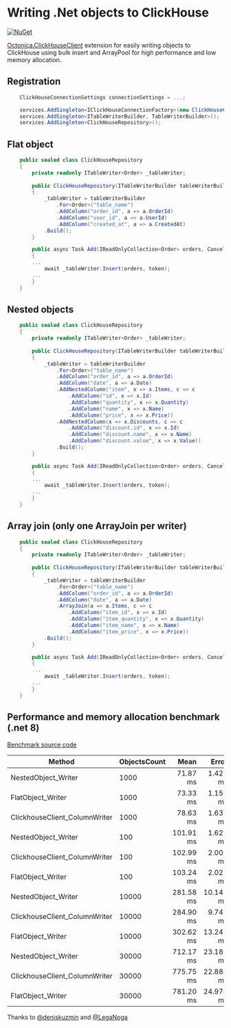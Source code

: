 # Writing .Net objects to ClickHouse #

[![NuGet](https://img.shields.io/nuget/v/SharpJuice.ClickHouse.svg)](https://www.nuget.org/packages/SharpJuice.ClickHouse/)


[Octonica.ClickHouseClient](https://github.com/Octonica/ClickHouseClient) extension for easily writing objects to ClickHouse using bulk insert and ArrayPool for high performance and low memory allocation. 


## Registration

```csharp
    ClickHouseConnectionSettings connectionSettings = ...;

    services.AddSingleton<IClickHouseConnectionFactory>(new ClickHouseConnectionFactory(connectionSettings));
    services.AddSingleton<ITableWriterBuilder, TableWriterBuilder>();	
    services.AddSingleton<ClickHouseRepository>();	
```

## Flat object

```csharp
    public sealed class ClickHouseRepository 
    {
        private readonly ITableWriter<Order> _tableWriter;
        
        public ClickHouseRepository(ITableWriterBuilder tableWriterBuilder)
        {
            _tableWriter = tableWriterBuilder
                .For<Order>("table_name")
                .AddColumn("order_id", a => a.OrderId)
                .AddColumn("user_id", a => a.UserId)
                .AddColumn("created_at", a => a.CreatedAt)                
		    .Build();
        }

        public async Task Add(IReadOnlyCollection<Order> orders, CancellationToken token)
        {
	    ...
            await _tableWriter.Insert(orders, token);
	    ...
        }
    }
```

## Nested objects

```csharp
    public sealed class ClickHouseRepository 
    {
        private readonly ITableWriter<Order> _tableWriter;
        
        public ClickHouseRepository(ITableWriterBuilder tableWriterBuilder)
        {
            _tableWriter = tableWriterBuilder
                .For<Order>("table_name")
                .AddColumn("order_id", a => a.OrderId)
                .AddColumn("date", a => a.Date)
                .AddNestedColumn("item", x => x.Items, c => c
                    .AddColumn("id", x => x.Id)
                    .AddColumn("quantity", x => x.Quantity)
                    .AddColumn("name", x => x.Name)
                    .AddColumn("price", x => x.Price))
                .AddNestedColumn(x => x.Discounts, c => c
                    .AddColumn("discount.id", x => x.Id)
                    .AddColumn("discount.name", x => x.Name)
                    .AddColumn("discount.value", x => x.Value))                
                .Build();          
        }

        public async Task Add(IReadOnlyCollection<Order> orders, CancellationToken token)
        {
	    ...
            await _tableWriter.Insert(orders, token);
	    ...
        }
    }
```

## Array join (only one ArrayJoin per writer)

```csharp
    public sealed class ClickHouseRepository 
    {
        private readonly ITableWriter<Order> _tableWriter;
        
        public ClickHouseRepository(ITableWriterBuilder tableWriterBuilder)
        {
            _tableWriter = tableWriterBuilder
                .For<Order>("table_name")
                .AddColumn("order_id", a => a.OrderId)
                .AddColumn("date", a => a.Date)
                .ArrayJoin(a => a.Items, c => c
                    .AddColumn("item_id", x => x.Id)
                    .AddColumn("item_quantity", x => x.Quantity)
                    .AddColumn("item_name", x => x.Name)
                    .AddColumn("item_price", x => x.Price))
		    .Build();
        }

        public async Task Add(IReadOnlyCollection<Order> orders, CancellationToken token)
        {
	    ...
            await _tableWriter.Insert(orders, token);
	    ...
        }
    }
```


## Performance and memory allocation benchmark (.net 8)

[Benchmark source code](https://github.com/alec-anikin/SharpJuice.Clickhouse/blob/main/benchmark/Benchmarks/Insert.cs)


| Method                        | ObjectsCount | Mean      | Error     | StdDev    | Gen0       | Gen1      | Gen2      | Allocated   |
|------------------------------ |------------- |----------:|----------:|----------:|-----------:|----------:|----------:|------------:|
| NestedObject_Writer           | 1000         |  71.87 ms |  1.425 ms |  2.176 ms |          - |         - |         - |  1148.29 KB |
| FlatObject_Writer             | 1000         |  73.33 ms |  1.159 ms |  1.028 ms |   375.0000 |  250.0000 |         - |  2837.81 KB |
| ClickhouseClient_ColumnWriter | 1000         |  78.63 ms |  1.631 ms |  4.731 ms |   428.5714 |  142.8571 |         - |  2948.86 KB |
| NestedObject_Writer           | 100          | 101.91 ms |  1.629 ms |  1.523 ms |          - |         - |         - |      205 KB |
| ClickhouseClient_ColumnWriter | 100          | 102.99 ms |  2.008 ms |  2.749 ms |          - |         - |         - |   368.33 KB |
| FlatObject_Writer             | 100          | 103.24 ms |  2.025 ms |  2.633 ms |          - |         - |         - |   358.71 KB |
| NestedObject_Writer           | 10000        | 281.58 ms | 10.143 ms | 29.102 ms |  1000.0000 |         - |         - |  9140.61 KB |
| ClickhouseClient_ColumnWriter | 10000        | 284.90 ms |  9.745 ms | 27.325 ms |  4000.0000 | 1000.0000 |         - | 27643.59 KB |
| FlatObject_Writer             | 10000        | 302.62 ms | 13.242 ms | 38.836 ms |  4000.0000 | 1000.0000 |         - | 26020.02 KB |
| NestedObject_Writer           | 30000        | 712.17 ms | 23.182 ms | 67.622 ms |  2000.0000 | 1000.0000 |         - |  14370.6 KB |
| ClickhouseClient_ColumnWriter | 30000        | 775.75 ms | 22.886 ms | 66.396 ms | 11000.0000 | 5000.0000 | 2000.0000 | 69326.91 KB |
| FlatObject_Writer             | 30000        | 781.20 ms | 24.974 ms | 72.057 ms | 10000.0000 | 3000.0000 |         - | 65002.87 KB |



Thanks to [@deniskuzmin](https://github.com/deniskuzmin) and [@LegaNoga](https://github.com/LegaNoga)